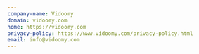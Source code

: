 ```yaml
---
company-name: Vidoomy
domain: vidoomy.com
home: https://vidoomy.com
privacy-policy: https://www.vidoomy.com/privacy-policy.html
email: info@vidoomy.com
---
```




